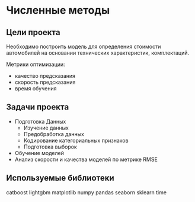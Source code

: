 # Численные методы
## Цели проекта
Необходимо построить модель для определения стоимости автомобилей на основании технических характеристик, комплектаций.

Метрики оптимизации:<br>
- качество предсказания
- скорость предсказания
- время обучения
## Задачи проекта
- Подготовка Данных
  - Изучение данных
  - Предобработка данных
  - Кодирование категориальных признаков
  -  Подготовка выборок
- Обучение моделей
- Анализ скорости и качества моделей по метрике RMSE

## Используемые библиотеки
catboost lightgbm matplotlib numpy pandas seaborn sklearn time
